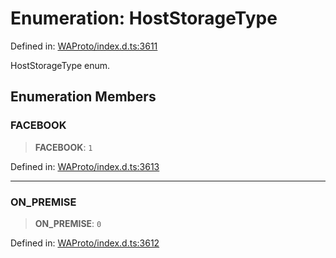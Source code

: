 # Enumeration: HostStorageType

Defined in: [WAProto/index.d.ts:3611](https://github.com/Fokusdotid/bail/blob/a1b2bb6d3d63874a4f497e70ebd6347b2869da8e/WAProto/index.d.ts#L3611)

HostStorageType enum.

## Enumeration Members

### FACEBOOK

> **FACEBOOK**: `1`

Defined in: [WAProto/index.d.ts:3613](https://github.com/Fokusdotid/bail/blob/a1b2bb6d3d63874a4f497e70ebd6347b2869da8e/WAProto/index.d.ts#L3613)

***

### ON\_PREMISE

> **ON\_PREMISE**: `0`

Defined in: [WAProto/index.d.ts:3612](https://github.com/Fokusdotid/bail/blob/a1b2bb6d3d63874a4f497e70ebd6347b2869da8e/WAProto/index.d.ts#L3612)
